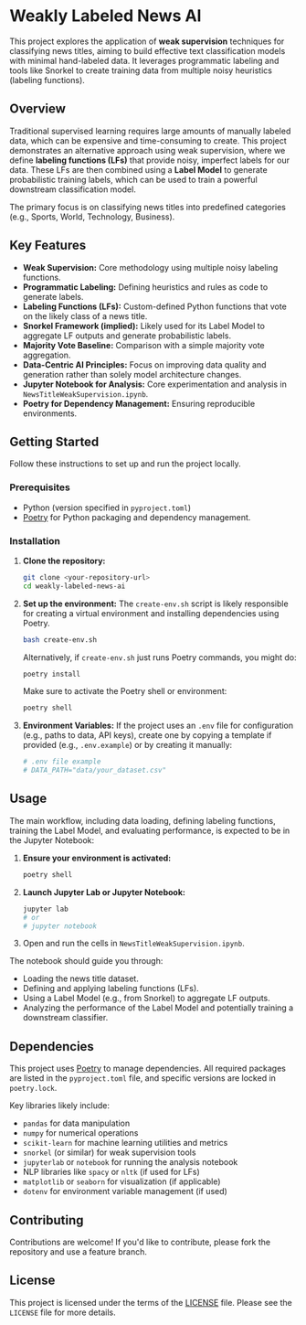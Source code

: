 # Weakly Labeled News AI

This project explores the application of **weak supervision** techniques for classifying news titles, aiming to build effective text classification models with minimal hand-labeled data. It leverages programmatic labeling and tools like Snorkel to create training data from multiple noisy heuristics (labeling functions).

## Overview

Traditional supervised learning requires large amounts of manually labeled data, which can be expensive and time-consuming to create. This project demonstrates an alternative approach using weak supervision, where we define **labeling functions (LFs)** that provide noisy, imperfect labels for our data. These LFs are then combined using a **Label Model** to generate probabilistic training labels, which can be used to train a powerful downstream classification model.

The primary focus is on classifying news titles into predefined categories (e.g., Sports, World, Technology, Business).

## Key Features

* **Weak Supervision:** Core methodology using multiple noisy labeling functions.
* **Programmatic Labeling:** Defining heuristics and rules as code to generate labels.
* **Labeling Functions (LFs):** Custom-defined Python functions that vote on the likely class of a news title.
* **Snorkel Framework (implied):** Likely used for its Label Model to aggregate LF outputs and generate probabilistic labels.
* **Majority Vote Baseline:** Comparison with a simple majority vote aggregation.
* **Data-Centric AI Principles:** Focus on improving data quality and generation rather than solely model architecture changes.
* **Jupyter Notebook for Analysis:** Core experimentation and analysis in `NewsTitleWeakSupervision.ipynb`.
* **Poetry for Dependency Management:** Ensuring reproducible environments.

## Getting Started

Follow these instructions to set up and run the project locally.

### Prerequisites

* Python (version specified in `pyproject.toml`)
* [Poetry](https://python-poetry.org/docs/#installation) for Python packaging and dependency management.

### Installation

1. **Clone the repository:**

    ```bash
    git clone <your-repository-url>
    cd weakly-labeled-news-ai
    ```

2. **Set up the environment:**
    The `create-env.sh` script is likely responsible for creating a virtual environment and installing dependencies using Poetry.

    ```bash
    bash create-env.sh
    ```

    Alternatively, if `create-env.sh` just runs Poetry commands, you might do:

    ```bash
    poetry install
    ```

    Make sure to activate the Poetry shell or environment:

    ```bash
    poetry shell
    ```

3. **Environment Variables:**
    If the project uses an `.env` file for configuration (e.g., paths to data, API keys), create one by copying a template if provided (e.g., `.env.example`) or by creating it manually:

    ```bash
    # .env file example
    # DATA_PATH="data/your_dataset.csv"
    ```

## Usage

The main workflow, including data loading, defining labeling functions, training the Label Model, and evaluating performance, is expected to be in the Jupyter Notebook:

1. **Ensure your environment is activated:**

    ```bash
    poetry shell
    ```

2. **Launch Jupyter Lab or Jupyter Notebook:**

    ```bash
    jupyter lab
    # or
    # jupyter notebook
    ```

3. Open and run the cells in `NewsTitleWeakSupervision.ipynb`.

The notebook should guide you through:

* Loading the news title dataset.
* Defining and applying labeling functions (LFs).
* Using a Label Model (e.g., from Snorkel) to aggregate LF outputs.
* Analyzing the performance of the Label Model and potentially training a downstream classifier.

## Dependencies

This project uses [Poetry](https://python-poetry.org/) to manage dependencies. All required packages are listed in the `pyproject.toml` file, and specific versions are locked in `poetry.lock`.

Key libraries likely include:

* `pandas` for data manipulation
* `numpy` for numerical operations
* `scikit-learn` for machine learning utilities and metrics
* `snorkel` (or similar) for weak supervision tools
* `jupyterlab` or `notebook` for running the analysis notebook
* NLP libraries like `spacy` or `nltk` (if used for LFs)
* `matplotlib` or `seaborn` for visualization (if applicable)
* `dotenv` for environment variable management (if used)

## Contributing

Contributions are welcome! If you'd like to contribute, please fork the repository and use a feature branch.

## License

This project is licensed under the terms of the [LICENSE](./LICENSE) file. Please see the `LICENSE` file for more details.
